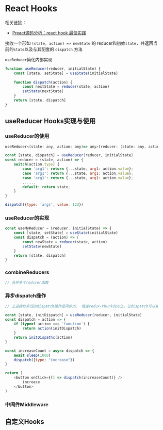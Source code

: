 # React Hooks



相关链接：

+ [Preact源码分析：react hook 最佳实践](https://github.com/Godiswill/blog/issues/18)









接收一个形如 `(state, action) => newState` 的 reducer和初始`state`，并返回当前的`state`以及与其配套的 `dispatch` 方法

`useReducer`简化内部实现

```JavaScript
function useReducer(reducer, initialState) {
    const [state, setState] = useState(initialState) 
    
    function dispatch(action) {
        const nextState = reducer(state, action)
        setState(nextState)
    }
    return [state, dispatch]
}
```



## useReducer Hooks实现与使用

### useReducer的使用

```javascript
useReducer<(state: any, action: any)=> any>(reducer: (state: any, action: any) =>any, initStore: any): [any, React.DispatchWithoutAction]

const [state, dispatch] = useReducer(reducer, initialState)
const reducer = (state, action) => {
    switch(action.type) {
        case 'arg1': return {...state, arg1: action.value};
        case 'arg1': return {...state, arg1: action.value};
        case 'arg1': return {...state, arg1: action.value};
        ......
        default: return state;
    }
} 

dispatch({type: 'args', value: 123})
```

### useReducer的实现

```JavaScript
const useMyReducer = (reducer, initialState) => {
    const [state, setState] = useState(initialState) 
    const dispatch = (action) => {
        const newState = reducer(state, action)
        setState(newState)
    }
    return [state, dispatch]
}
```



### combineReducers

```javascript
// 合并多个reducer函数

```



### 异步dispatch操作

```javascript
// 上述操作实现的dispatch操作是同步的， 借鉴redux-thunk的方法，让dispatch可以接受函数参数

const [state, initDispatch] = useReducer(reducer, initialState)
const dispatch = action => {
    if (typeof action === 'function') {
        return action(initDispatch)
    }
    return initDispathc(action)
}

const increaseCount = async dispatch => {
    await sleep(1000)
    dispatch({type: "increase"})
}

return (
	<button onClick={() => dispatch(increaseCount)} /> 
		increase
    </button>
)
```



### 中间件Middleware



















## 自定义Hooks

